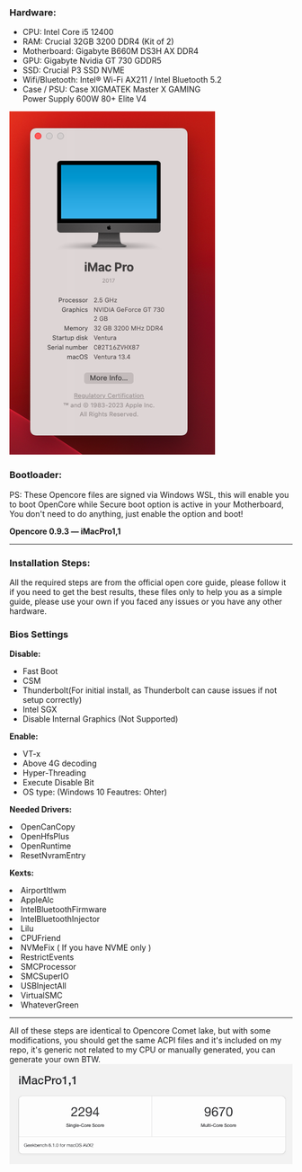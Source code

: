 
<h3>Hardware:</h3>
<ul>
<li>CPU: Intel Core i5 12400</li>
<li>RAM: Crucial 32GB 3200 DDR4 (Kit of 2)</li>
<li>Motherboard: Gigabyte B660M DS3H AX DDR4</li>
<li>GPU: Gigabyte Nvidia GT 730 GDDR5</li>
<li>SSD: Crucial P3 SSD NVME</li>
<li>Wifi/Bluetooth: Intel® Wi-Fi AX211 / Intel Bluetooth 5.2</li>
<li>Case / PSU: Case XIGMATEK Master X GAMING
<br>Power Supply 600W 80+ Elite V4</li>
</ul>

<div>
<img src="images/specs.png">
</div>

<h3>Bootloader:</h3>
PS: These Opencore files are signed via Windows WSL, this will enable you to boot OpenCore while Secure boot option is active in your Motherboard, You don't need to do anything, just enable the option and boot!

<b>Opencore 0.9.3 — iMacPro1,1</b>
<hr>
<h3>Installation Steps:</h3>
All the required steps are from the official open core guide, please follow it if you need to get the best results, these files only to help you as a simple guide, please use your own if you faced any issues or you have any other hardware.

<h3>Bios Settings</h3>
<b>Disable:</b>
<ul>
    <li>Fast Boot</li>
    <li>CSM</li>
    <li>Thunderbolt(For initial install, as Thunderbolt can cause issues if not setup correctly)</li>
    <li>Intel SGX</li>
    <li>Disable Internal Graphics (Not Supported)</li>
</ul>

<b>Enable:</b>
<ul>
<li>VT-x</li>
<li>Above 4G decoding</li>
<li>Hyper-Threading</li>
<li>Execute Disable Bit</li>
<li>OS type: (Windows 10 Feautres: Ohter)</li>
</ul>

<b>Needed Drivers:</b>

<li>OpenCanCopy</li>
<li>OpenHfsPlus</li>
<li>OpenRuntime</li>
<li>ResetNvramEntry</li>

<b>Kexts:</b>

<li>Airportltlwm</li>
<li>AppleAlc</li>
<li>IntelBluetoothFirmware</li>
<li>IntelBluetoothInjector</li>
<li>Lilu</li>
<li>CPUFriend</li>
<li>NVMeFix ( If you have NVME only )</li>
<li>RestrictEvents</li>
<li>SMCProcessor</li>
<li>SMCSuperIO</li>
<li>USBInjectAll</li>
<li>VirtualSMC</li>
<li>WhateverGreen</li>

<hr>
All of these steps are identical to Opencore Comet lake, but with some modifications, you should get the same ACPI files and it's included on my repo, it's generic not related to my CPU or manually generated, you can generate your own BTW.
<br>
<img src="images/benchmark.png">

